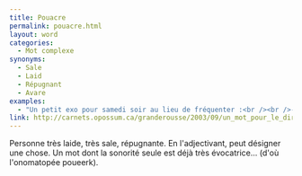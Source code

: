 ```yaml
---
title: Pouacre
permalink: pouacre.html
layout: word
categories:
  - Mot complexe
synonyms:
  - Sale
  - Laid
  - Répugnant
  - Avare
examples:
  - "Un petit exo pour samedi soir au lieu de fréquenter :<br /><br />-réponse a : des pandémoniums de sybarites concupiscents ;<br />-réponse b : des bouges de dipsomanes impénitents ;<br />-réponse c : des pétaudiaires de satrapes extravertis ;<br />-réponse d : des cloaques de pouacres."
link: http://carnets.opossum.ca/granderousse/2003/09/un_mot_pour_le_dire_pouacre.html
---
```


Personne très laide, très sale, répugnante. En l'adjectivant, peut désigner une chose. Un mot dont la sonorité seule est déjà très évocatrice... (d'où l'onomatopée poueerk).

